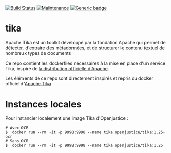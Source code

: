 [![Build Status](https://travis-ci.org/openjusticebe/service_tika.svg?branch=master)](https://travis-ci.org/openjusticebe/service_tika)
[![Maintenance](https://img.shields.io/badge/Maintained%3F-yes-green.svg)](https://GitHub.com/betagouv/andi-matching/graphs/commit-activity)
[![Generic badge](https://img.shields.io/badge/Open-Justice-green.svg)](https://shields.io/)

# tika
Apache Tika est un toolkit développé par la fondation Apache qui permet de détecter, d'extraire des métadonnées, et de structurer le contenu textuel de nombreux types de documents

Ce repo contient les dockerfiles nécessaires à la mise en place d'un service Tika, inspiré de [la distribution officielle d'Apache](https://github.com/apache/tika-docker).

Les éléments de ce repo sont directement inspirés et repris du docker officiel d'[Apache Tika](https://github.com/apache/tika-docker)

# Instances locales
Pour instancier localement une image Tika d'Openjustice :

```
# Avec OCR
$  docker run --rm -it -p 9998:9998 --name tika openjustice/tika:1.25-ocr
# Sans OCR
$  docker run --rm -it -p 9998:9998 --name tika openjustice/tika:1.25
```

